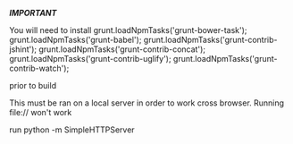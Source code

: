 ***IMPORTANT***

You will need to install
  grunt.loadNpmTasks('grunt-bower-task');
  grunt.loadNpmTasks('grunt-babel');
  grunt.loadNpmTasks('grunt-contrib-jshint');
  grunt.loadNpmTasks('grunt-contrib-concat');
  grunt.loadNpmTasks('grunt-contrib-uglify');
  grunt.loadNpmTasks('grunt-contrib-watch');

prior to build

This must be ran on a local server in order to work cross browser.
Running file:// won't work

run python -m SimpleHTTPServer